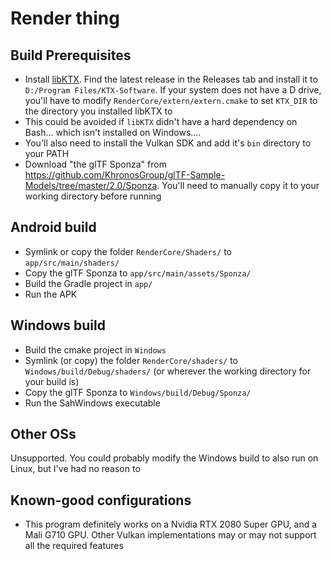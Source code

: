 # Render thing

## Build Prerequisites

- Install [libKTX](https://github.com/KhronosGroup/KTX-Software). Find the latest release in the Releases tab and install it to `D:/Program Files/KTX-Software`. If your system does not have a D drive, you'll have to modify `RenderCore/extern/extern.cmake` to set `KTX_DIR` to the directory you installed libKTX to
- This could be avoided if `libKTX` didn't have a hard dependency on Bash... which isn't installed on Windows....
- You'll also need to install the Vulkan SDK and add it's `bin` directory to your PATH
- Download "the glTF Sponza" from https://github.com/KhronosGroup/glTF-Sample-Models/tree/master/2.0/Sponza. You'll need to manually copy it to your working directory before running

## Android build

- Symlink or copy the folder `RenderCore/Shaders/` to `app/src/main/shaders/`
- Copy the glTF Sponza to `app/src/main/assets/Sponza/`
- Build the Gradle project in `app/`
- Run the APK

## Windows build

- Build the cmake project in `Windows`
- Symlink (or copy) the folder `RenderCore/shaders/` to `Windows/build/Debug/shaders/` (or wherever the working directory for your build is)
- Copy the glTF Sponza to `Windows/build/Debug/Sponza/`
- Run the SahWindows executable

## Other OSs

Unsupported. You could probably modify the Windows build to also run on Linux, but I've had no reason to

## Known-good configurations

- This program definitely works on a Nvidia RTX 2080 Super GPU, and a Mali G710 GPU. Other Vulkan implementations may or may not support all the required features
